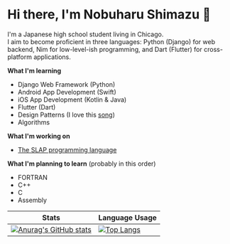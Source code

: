 # Hi there, I'm Nobuharu Shimazu 👋

I'm a Japanese high school student living in Chicago. <br>
I aim to become proficient in three languages: Python (Django) for web backend, Nim for low-level-ish programming, and Dart (Flutter) for cross-platform applications.

**What I'm learning**
 - Django Web Framework (Python)
 - Android App Development (Swift)
 - iOS App Development (Kotlin & Java)
 - Flutter (Dart)
 - Design Patterns (I love this [song](https://www.youtube.com/watch?v=YYvOGPMLVDo))
 - Algorithms

**What I'm working on**
 - [The SLAP programming language](https://github.com/bichanna/slap#the-slap-programming-language)

**What I'm planning to learn** (probably in this order)
 - FORTRAN
 - C++
 - C
 - Assembly

| Stats | Language Usage |
| ----------- | ----------- |
| [![Anurag's GitHub stats](https://github-readme-stats.vercel.app/api?username=bichanna&count_private=true&show_icons=true)](https://github.com/anuraghazra/github-readme-stats)| [![Top Langs](https://github-readme-stats.vercel.app/api/top-langs/?username=bichanna&langs_count=6&hide=html,css&layout=compact)](https://github.com/anuraghazra/github-readme-stats)

